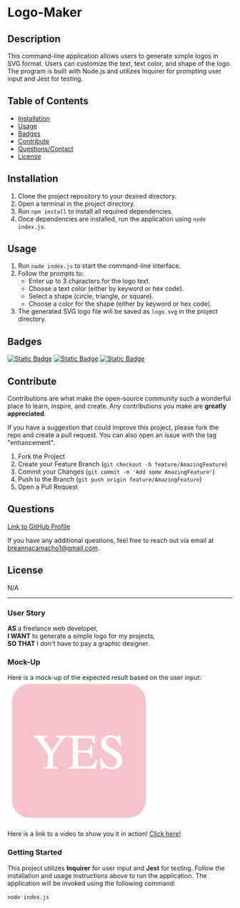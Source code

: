 # Logo-Maker

## Description

This command-line application allows users to generate simple logos in SVG format. Users can customize the text, text color, and shape of the logo. The program is built with Node.js and utilizes Inquirer for prompting user input and Jest for testing.

## Table of Contents 

- [Installation](#installation)
- [Usage](#usage)
- [Badges](#badges)
- [Contribute](#contribute)
- [Questions/Contact](#questions)
- [License](#license)

## Installation

1. Clone the project repository to your desired directory.
2. Open a terminal in the project directory.
3. Run `npm install` to install all required dependencies.
4. Once dependencies are installed, run the application using `node index.js`.

## Usage

1. Run `node index.js` to start the command-line interface.
2. Follow the prompts to:
   - Enter up to 3 characters for the logo text.
   - Choose a text color (either by keyword or hex code).
   - Select a shape (circle, triangle, or square).
   - Choose a color for the shape (either by keyword or hex code).
3. The generated SVG logo file will be saved as `logo.svg` in the project directory.

## Badges

[![Static Badge](https://img.shields.io/badge/GitHub-breannacamacho-darkgreen)](https://github.com/breannacamacho) 
[![Static Badge](https://img.shields.io/badge/Inquirer-8.2.4-blue)](https://www.npmjs.com/package/inquirer) 
[![Static Badge](https://img.shields.io/badge/Jest-29.7.0-red)](https://www.npmjs.com/package/jest) 

## Contribute

Contributions are what make the open-source community such a wonderful place to learn, inspire, and create. Any contributions you make are **greatly appreciated**.

If you have a suggestion that could improve this project, please fork the repo and create a pull request. You can also open an issue with the tag "enhancement".

1. Fork the Project
2. Create your Feature Branch (`git checkout -b feature/AmazingFeature`)
3. Commit your Changes (`git commit -m 'Add some AmazingFeature'`)
4. Push to the Branch (`git push origin feature/AmazingFeature`)
5. Open a Pull Request

## Questions

[Link to GitHub Profile](https://github.com/breannacamacho)

If you have any additional questions, feel free to reach out via email at breannacamacho1@gmail.com.

## License

N/A

---

### User Story

**AS** a freelance web developer,  
**I WANT** to generate a simple logo for my projects,  
**SO THAT** I don't have to pay a graphic designer.


### Mock-Up

Here is a mock-up of the expected result based on the user input:
![Mockup](/assets/images/sample_logomaker.png)

Here is a link to a video to show you it in action! [Click here!](https://www.youtube.com/watch?v=vceO3neAybk)

### Getting Started

This project utilizes **Inquirer** for user input and **Jest** for testing. Follow the installation and usage instructions above to run the application. The application will be invoked using the following command:

```bash
node index.js